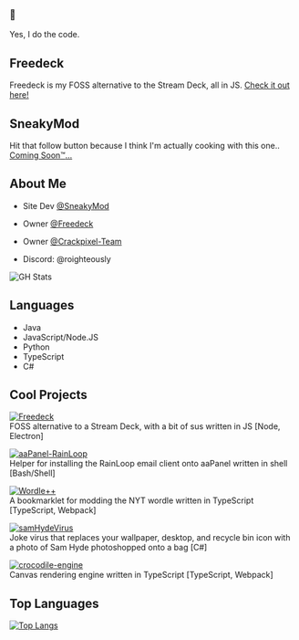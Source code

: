 
### :wave:
Yes, I do the code.  

## Freedeck
Freedeck is my FOSS alternative to the Stream Deck, all in JS.
[Check it out here!](https://github.com/Freedeck/Freedeck)

## SneakyMod
Hit that follow button because I think I'm actually cooking with this one..  
[Coming Soon:tm:...](https://github.com/SneakyMod)

## About Me
- Site Dev [@SneakyMod](https://github.com/sneakymod)
- Owner [@Freedeck](https://github.com/Freedeck)
- Owner [@Crackpixel-Team](https://github.com/crackpixel-team)

- Discord: @roighteously

![GH Stats](https://github-readme-stats.vercel.app/api?username=roighteously)


## Languages
- Java
- JavaScript/Node.JS
- Python
- TypeScript
- C#

## Cool Projects
[![Freedeck](https://github-readme-stats.vercel.app/api/pin/?username=freedeck&repo=freedeck)](https://github.com/Freedeck/Freedeck)  
FOSS alternative to a Stream Deck, with a bit of sus written in JS [Node, Electron]  

[![aaPanel-RainLoop](https://github-readme-stats.vercel.app/api/pin/?username=roighteously&repo=aaPanel-RainLoop)](https://github.com/roighteously/aaPanel-RainLoop)  
Helper for installing the RainLoop email client onto aaPanel written in shell [Bash/Shell]  

[![Wordle++](https://github-readme-stats.vercel.app/api/pin/?username=roighteously&repo=wordle-plus-plus)](https://github.com/roighteously/wordle-plus-plus)  
A bookmarklet for modding the NYT wordle written in TypeScript [TypeScript, Webpack]  

[![samHydeVirus](https://github-readme-stats.vercel.app/api/pin/?username=roighteously&repo=samHydeVirus)](https://github.com/roighteously/samHydeVirus)   
Joke virus that replaces your wallpaper, desktop, and recycle bin icon with a photo of Sam Hyde photoshopped onto a bag [C#]  

[![crocodile-engine](https://github-readme-stats.vercel.app/api/pin/?username=roighteously&repo=crocodile-engine)](https://github.com/roighteously/crocodile-engine)   
Canvas rendering engine written in TypeScript [TypeScript, Webpack]  

## Top Languages
[![Top Langs](https://github-readme-stats.vercel.app/api/top-langs/?username=roighteously)](https://github.com/anuraghazra/github-readme-stats)

